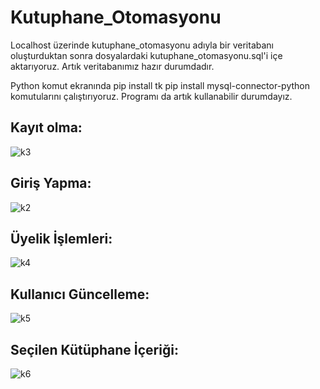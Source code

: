 # Kutuphane_Otomasyonu
Localhost üzerinde kutuphane_otomasyonu adıyla bir veritabanı oluşturduktan sonra dosyalardaki kutuphane_otomasyonu.sql'i içe aktarıyoruz. Artık veritabanımız hazır durumdadır.

Python komut ekranında pip install tk pip install mysql-connector-python komutularını çalıştırıyoruz. Programı da artık kullanabilir durumdayız.

## Kayıt olma:

![k3](https://user-images.githubusercontent.com/55049795/147842992-9b6f551e-f1e2-461c-8aa2-af1e3b888852.png)

## Giriş Yapma:

![k2](https://user-images.githubusercontent.com/55049795/147842997-da111bf2-ceea-49e0-96b5-410f7b54754e.png)

## Üyelik İşlemleri:

![k4](https://user-images.githubusercontent.com/55049795/147843000-24dc21d7-7bff-4b77-93a8-dc08490d2578.png)

## Kullanıcı Güncelleme:

![k5](https://user-images.githubusercontent.com/55049795/147843005-160a4970-da29-4b1e-9245-609017f4b5c8.png)

## Seçilen Kütüphane İçeriği:

![k6](https://user-images.githubusercontent.com/55049795/147843008-6b09c564-2da5-4fcf-9678-30a1cdd1db8b.png)
